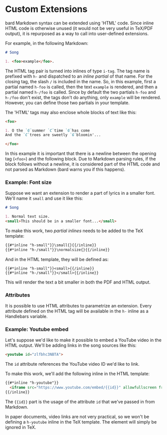 # Custom Extensions

bard Markdown syntax can be extended using 'HTML' code. Since inline HTML code is otherwise unused
(it would not be very useful in TeX/PDF output), it is repurposed as a way to call into user-defined extensions.

For example, in the following Markdown:

```md
# Song

1. <foo>example</foo>.
```

The HTML tag pair is turned into inlines of type `i-tag`. The tag name is prefixed with `h-` and dispatched to an _inline partial_ of that name.
For the closing tag, the slash `/` is included in the name. So, in this example, first a partial named `h-foo` is called, then the text `example` is rendered, and then a partial named `h-/foo` is called. Since by default the two partials `h-foo` and `h-/foo` don't exist, the tags don't do anything, only `example` will be rendered. However, you can define those two partials in your template.

The 'HTML' tags may also enclose whole blocks of text like this:

```md
<foo>

1. O the `G`summer `C`time `G`has come
And the `C`trees are sweetly `G`bloomin'...

</foo>
```

In this example it is important that there is a newline between the opening tag (`<foo>`) and the following block. Due to Markdown parsing rules, if the block follows without a newline, it is considered part of the HTML code and not parsed as Markdown (bard warns you if this happens).

### Example: Font size

Suppose we want an extension to render a part of lyrics in a smaller font. We'll name it `small` and use it like this:

```md
# Song

1. Normal text size.
<small>This should be in a smaller font...</small>
```

To make this work, two _partial inlines_ needs to be added to the TeX template:

```html
{{#*inline "h-small"}}\small{}{{/inline}}
{{#*inline "h-/small"}}\normalsize{}{{/inline}}
```

And in the HTML template, they will be defined as:

```hml
{{#*inline "h-small"}}<small>{{/inline}}
{{#*inline "h-/small"}}</small>{{/inline}}
```

This will render the text a bit smaller in both the PDF and HTML output.

### Attributes

It is possible to use HTML attributes to parametrize an extension. Every attribute defined on the HTML tag will
be available in the `h-` inline as a Handlebars variable.

### Example: Youtube embed

Let's suppose we'd like to make it possible to embed a YouTube video in the HTML output.
We'll be adding links in the song sources like this:

```md
<youtube id="zlfbhc3NBTA">
```

The `id` attribute references the YouTube video ID we'd like to link.

To make this work, we'll add the following inline in the HTML template:

```html
{{#*inline "h-youtube"}}
  <iframe src="https://www.youtube.com/embed/{{id}}" allowfullscreen frameborder="0"></iframe>
{{/inline}}
```

The `{{id}}` part is the usage of the attribute `id` that we've passed in from Markdown.

In paper documents, video links are not very practical, so we won't be defining a `h-youtube` inline in the TeX template.
The element will simply be ignored in TeX.
